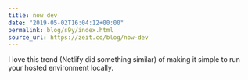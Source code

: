 ```yaml
---
title: now dev
date: "2019-05-02T16:04:12+00:00"
permalink: blog/s9y/index.html
source_url: https://zeit.co/blog/now-dev
---
```


I love this trend (Netlify did something similar) of making it simple to run your hosted environment locally.
